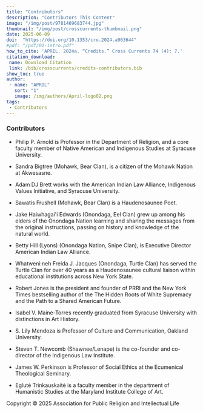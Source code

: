 ```yaml
---
title: "Contributors"
description: "Contributors This Content"
image: "/img/post/9781469683744.jpg"
thumbnail: "/img/post/crosscurrents-thumbnail.png"
date: 2025-06-09
doi:  "https://doi.org/10.1353/cro.2024.a963644"
#pdf: "/pdf/01-intro.pdf"
how_to_cite: 'APRIL. 2024a. “Credits.” Cross Currents 74 (4): 7.'
citation_download: 
 name: Download Citation
 link: /bib/crosscurrents/credits-contributors.bib
show_toc: true
author: 
 - name: "APRIL"
   sort: "1"
   image: /img/authors/April-logo02.png
tags: 
 - Contributors
---
```


### Contributors

- Philip P. Arnold is Professor in the Department of Religion, and a core faculty member of Native American and Indigenous Studies at Syracuse University.

- Sandra Bigtree (Mohawk, Bear Clan), is a citizen of the Mohawk Nation at Akwesasne.

- Adam DJ Brett works with the American Indian Law Alliance, Indigenous Values Initiative, and Syracuse University.

- Sawatis Frushell (Mohawk, Bear Clan) is a Haudenosaunee Poet.

- Jake Haiwhagai'i Edwards (Onondaga, Eel Clan) grew up among his elders of the Onondaga Nation learning and sharing the messages from the original instructions, passing on history and knowledge of the natural world.

- Betty Hill (Lyons) (Onondaga Nation, Snipe Clan), is Executive Director American Indian Law Alliance.

- Whatweni:neh Freida J. Jacques (Onondaga, Turtle Clan) has served the Turtle Clan for over 40 years as a Haudenosaunee cultural liaison within educational institutions across New York State.

- Robert Jones is the president and founder of PRRI and the New York Times bestselling author of the The Hidden Roots of White Supremacy and the Path to a Shared American Future.

- Isabel V. Maine-Torres recently graduated from Syracuse University with distinctions in Art History.

- S. Lily Mendoza is Professor of Culture and Communication, Oakland University.

- Steven T. Newcomb (Shawnee/Lenape) is the co-founder and co-director of the Indigenous Law Institute.

- James W. Perkinson is Professor of Social Ethics at the Ecumenical Theological Seminary.

- Eglutė Trinkauskaitė is a faculty member in the department of Humanistic Studies at the Maryland Institute College of Art.

Copyright © 2025 Association for Public Religion and Intellectual Life